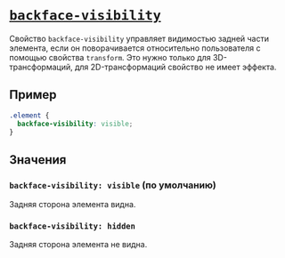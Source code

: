# [`backface-visibility`](../index.md)

Свойство `backface-visibility` управляет видимостью задней части элемента, если он поворачивается относительно пользователя с помощью свойства `transform`. Это нужно только для 3D-трансформаций, для 2D-трансформаций свойство не имеет эффекта.

## Пример

```css
.element {
  backface-visibility: visible;
}
```

## Значения

### `backface-visibility: visible` (по умолчанию)

Задняя сторона элемента видна.

### `backface-visibility: hidden`

Задняя сторона элемента не видна.
